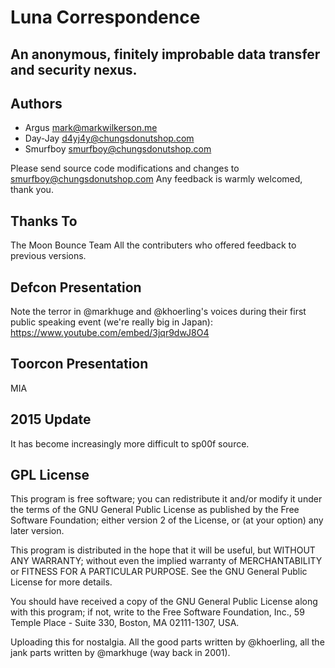 Luna Correspondence
===================

An anonymous, finitely improbable data transfer and security nexus.
-------------------------------------------------------------------


## Authors

* Argus <mark@markwilkerson.me>
* Day-Jay <d4yj4y@chungsdonutshop.com>
* Smurfboy <smurfboy@chungsdonutshop.com>

Please send source code modifications and changes to smurfboy@chungsdonutshop.com
Any feedback is warmly welcomed, thank you.


## Thanks To
The Moon Bounce Team
All the contributers who offered feedback to previous versions.

## Defcon Presentation

Note the terror in @markhuge and @khoerling's voices during their first public speaking event (we're really big in Japan):
https://www.youtube.com/embed/3jqr9dwJ8O4

## Toorcon Presentation

MIA

## 2015 Update

It has become increasingly more difficult to sp00f source.

## GPL License
This program is free software; you can redistribute it and/or modify it under the terms of the GNU General
Public License as published by the Free Software Foundation; either version 2 of the License, or (at your option) any later version.

This program is distributed in the hope that it will be useful, but WITHOUT ANY WARRANTY; without even the
implied warranty of MERCHANTABILITY or FITNESS FOR A PARTICULAR PURPOSE.  See the GNU General Public License
for more details.

You should have received a copy of the GNU General Public License along with this program; if not, write to
the Free Software Foundation, Inc., 59 Temple Place - Suite 330, Boston, MA  02111-1307, USA.

Uploading this for nostalgia. All the good parts written by @khoerling, all the jank parts written by @markhuge (way back
in 2001).

